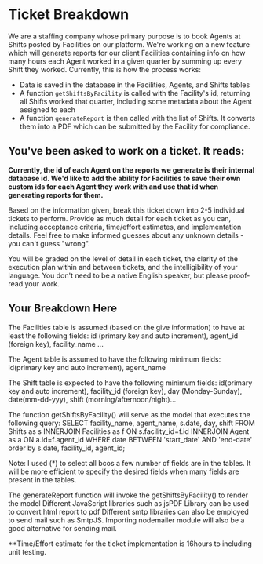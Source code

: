 # Ticket Breakdown
We are a staffing company whose primary purpose is to book Agents at Shifts posted by Facilities on our platform. We're working on a new feature which will generate reports for our client Facilities containing info on how many hours each Agent worked in a given quarter by summing up every Shift they worked. Currently, this is how the process works:

- Data is saved in the database in the Facilities, Agents, and Shifts tables
- A function `getShiftsByFacility` is called with the Facility's id, returning all Shifts worked that quarter, including some metadata about the Agent assigned to each
- A function `generateReport` is then called with the list of Shifts. It converts them into a PDF which can be submitted by the Facility for compliance.

## You've been asked to work on a ticket. It reads:

**Currently, the id of each Agent on the reports we generate is their internal database id. We'd like to add the ability for Facilities to save their own custom ids for each Agent they work with and use that id when generating reports for them.**


Based on the information given, break this ticket down into 2-5 individual tickets to perform. Provide as much detail for each ticket as you can, including acceptance criteria, time/effort estimates, and implementation details. Feel free to make informed guesses about any unknown details - you can't guess "wrong".


You will be graded on the level of detail in each ticket, the clarity of the execution plan within and between tickets, and the intelligibility of your language. You don't need to be a native English speaker, but please proof-read your work.

## Your Breakdown Here
The Facilities table is assumed (based on the give information) to have at least the following fields:
id (primary key and auto increment), agent_id (foreign key), facility_name ...

The Agent table is assumed to have the following minimum fields:
id(primary key and auto increment), agent_name

The Shift table is expected to have the following minimum fields:
id(primary key and auto increment), facility_id (foreign key), day (Monday-Sunday), date(mm-dd-yyy), shift (morning/afternoon/night)...

The function getShiftsByFacility() will serve as the model that executes the following query:
SELECT facility_name, agent_name, s.date, day, shift FROM Shifts as s 
INNERJOIN Facilities as f ON s.facility_id=f.id 
INNERJOIN Agent as a ON a.id=f.agent_id
WHERE date BETWEEN 'start_date' AND 'end-date' order by s.date, facility_id, agent_id;

Note: I used (*) to select all bcos a few number of fields are in the tables. It will be more efficient to specify the desired fields when many fields are present in the tables.

The generateReport function will invoke the getShiftsByFacility() to render the model
Different JavaScript libraries such as jsPDF Library can be used to convert html report to pdf
Different smtp libraries can also be employed to send mail such as SmtpJS. Importing nodemailer module will also be a good alternative for sending mail.

**Time/Effort estimate for the ticket implementation is 16hours to including unit testing.



